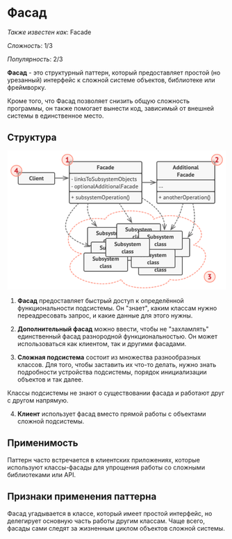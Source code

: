 # Фасад

*Также известен как*: Facade

*Сложность*: 1/3

*Популярность*: 2/3

**Фасад** - это структурный паттерн, который предоставляет простой
(но урезанный) интерфейс к сложной системе объектов, библиотеке или
фреймворку.

Кроме того, что Фасад позволяет снизить общую сложность программы, он
также помогает вынести код, зависимый от внешней системы в единственное
место.

## Структура

![Структура](./images/facade.png)

1. **Фасад** предоставляет быстрый доступ к определённой функциональности
подсистемы. Он "знает", каким классам нужно переадресовать запрос,
и какие данные для этого нужны.

2. **Дополнительный фасад** можно ввести, чтобы не "захламлять"
единственный фасад разнородной функциональностью. Он может
использоваться как клиентом, так и другими фасадами.

3. **Сложная подсистема** состоит из множества разнообразных классов.
Для того, чтобы заставить их что-то делать, нужно знать подробности
устройства подсистемы, порядок инициализации объектов и так далее.

  Классы подсистемы не знают о существовании фасада и работают
  друг с другом напрямую.

4. **Клиент** использует фасад вместо прямой работы с объектами
сложной подсистемы.

## Применимость

Паттерн часто встречается в клиентских приложениях, которые используют
классы-фасады для упрощения работы со сложными библиотеками или API.

## Признаки применения паттерна

Фасад угадывается в классе, который имеет простой интерфейс,
но делегирует основную часть работы другим классам.
Чаще всего, фасады сами следят за жизненным циклом объектов
сложной системы.
